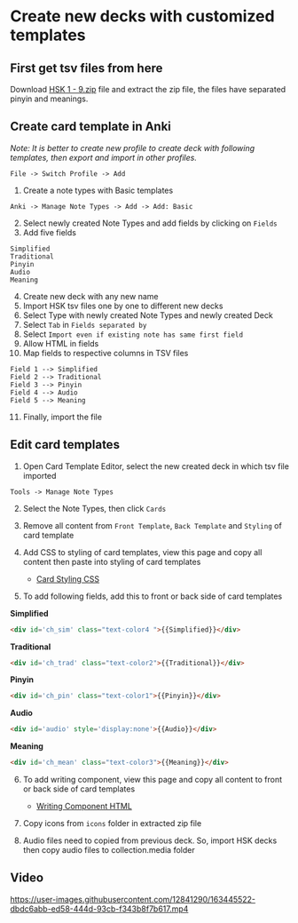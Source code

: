 # Create new decks with customized templates

## First get tsv files from here
Download [HSK 1 - 9.zip](https://github.com/krmanik/Anki-xiehanzi/releases/download/v1.7.9/HSK.1.-.9.zip) file and extract the zip file,  the files have separated pinyin and meanings.

## Create card template in Anki

_Note: It is better to create new profile to create deck with following templates, then export and import in other profiles._
```
File -> Switch Profile -> Add
```

1. Create a note types with Basic templates
```
Anki -> Manage Note Types -> Add -> Add: Basic
```
2. Select newly created Note Types and add fields by clicking on `Fields`
3. Add five fields
```
Simplified
Traditional
Pinyin
Audio
Meaning
```
4. Create new deck with any new name
5. Import HSK tsv files one by one to different new decks
6. Select Type with newly created Note Types and newly created Deck
7. Select `Tab` in `Fields separated by`
8. Select `Import even if existing note has same first field`
9. Allow HTML in fields
10. Map fields to respective columns in TSV files
```
Field 1 --> Simplified
Field 2 --> Traditional
Field 3 --> Pinyin
Field 4 --> Audio
Field 5 --> Meaning
```
11. Finally, import the file

## Edit card templates
1. Open Card Template Editor, select the new created deck in which tsv file imported
```
Tools -> Manage Note Types
```
2. Select the Note Types, then click `Cards`
3. Remove all content from `Front Template`, `Back Template` and `Styling` of card template
4. Add CSS to styling of card templates, view this page and copy all content then paste into styling of card templates

   - [Card Styling CSS](https://raw.githubusercontent.com/krmanik/Anki-xiehanzi/master/Versions/Version%201.8/card.css)


5. To add following fields, add this to front or back side of card templates

**Simplified**
```html
<div id='ch_sim' class="text-color4 ">{{Simplified}}</div>
```

**Traditional**
```html
<div id='ch_trad' class="text-color2">{{Traditional}}</div>
```

**Pinyin**
```html
<div id='ch_pin' class="text-color1">{{Pinyin}}</div>
```

**Audio**
```html
<div id='audio' style='display:none'>{{Audio}}</div>
```

**Meaning**
```html
<div id='ch_mean' class="text-color3">{{Meaning}}</div>
```

6. To add writing component, view this page and copy all content to front or back side of card templates

   - [Writing Component HTML](https://raw.githubusercontent.com/krmanik/Anki-xiehanzi/master/Versions/Version%201.8/writing-component.html)

7. Copy icons from `icons` folder in extracted zip file
8. Audio files need to copied from previous deck. So, import HSK decks then copy audio files to collection.media folder

## Video 
https://user-images.githubusercontent.com/12841290/163445522-dbdc6abb-ed58-444d-93cb-f343b8f7b617.mp4